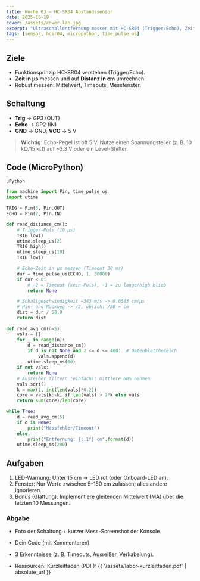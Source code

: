 ```yaml
---
title: Woche 03 – HC-SR04 Abstandssensor
date: 2025-10-19
cover: /assets/cover-lab.jpg
excerpt: "Ultraschallentfernung messen mit HC-SR04 (Trigger/Echo), Zeitmessung, Mittelwertbildung, Fehlerbehandlung."
tags: [sensor, hcsr04, micropython, time_pulse_us]
---
```


## Ziele
- Funktionsprinzip HC-SR04 verstehen (Trigger/Echo).
- **Zeit in µs** messen und auf **Distanz in cm** umrechnen.
- Robust messen: Mittelwert, Timeouts, Messfenster.

## Schaltung
- **Trig** → GP3 (OUT)  
- **Echo** → GP2 (IN)  
- **GND** → GND, **VCC** → 5 V  
> **Wichtig:** Echo-Pegel ist oft 5 V. Nutze einen Spannungsteiler (z. B. 10 kΩ/15 kΩ) auf ~3.3 V *oder* ein Level-Shifter.

## Code (MicroPython)
```python
uPython

from machine import Pin, time_pulse_us
import utime

TRIG = Pin(3, Pin.OUT)
ECHO = Pin(2, Pin.IN)

def read_distance_cm():
    # Trigger-Puls (10 µs)
    TRIG.low()
    utime.sleep_us(2)
    TRIG.high()
    utime.sleep_us(10)
    TRIG.low()

    # Echo-Zeit in µs messen (Timeout 30 ms)
    dur = time_pulse_us(ECHO, 1, 30000)
    if dur < 0:
        # -2 = Timeout (kein Puls), -1 = zu lange/high blieb
        return None

    # Schallgeschwindigkeit ~343 m/s -> 0.0343 cm/µs
    # Hin- und Rückweg -> /2, üblich: /58 ≈ cm
    dist = dur / 58.0
    return dist

def read_avg_cm(n=5):
    vals = []
    for _ in range(n):
        d = read_distance_cm()
        if d is not None and 2 <= d <= 400:  # Datenblattbereich
            vals.append(d)
        utime.sleep_ms(60)
    if not vals:
        return None
    # Ausreißer filtern (einfach): mittlere 60% nehmen
    vals.sort()
    k = max(1, int(len(vals)*0.2))
    core = vals[k:-k] if len(vals) > 2*k else vals
    return sum(core)/len(core)

while True:
    d = read_avg_cm(5)
    if d is None:
        print("Messfehler/Timeout")
    else:
        print("Entfernung: {:.1f} cm".format(d))
    utime.sleep_ms(200)
```

## Aufgaben
1. LED-Warnung: Unter 15 cm → LED rot (oder Onboard-LED an).
2. Fenster: Nur Werte zwischen 5–150 cm zulassen; alles andere ignorieren.
3. Bonus (Glättung): Implementiere gleitenden Mittelwert (MA) über die letzten 10 Messungen.

### Abgabe
- Foto der Schaltung + kurzer Mess-Screenshot der Konsole.
- Dein Code (mit Kommentaren).
- 3 Erkenntnisse (z. B. Timeouts, Ausreißer, Verkabelung).

- Ressourcen:
Kurzleitfaden (PDF): {{ '/assets/labor-kurzleitfaden.pdf' | absolute_url }}
